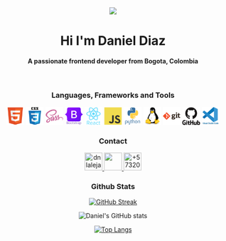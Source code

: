 <div id="header" align="center">
    <img src="https://media.giphy.com/media/qgQUggAC3Pfv687qPC/giphy.gif" width="200px">
    <h1> Hi I'm Daniel Diaz</h1>
    <h4>A passionate frontend developer from Bogota, Colombia</h3>
</div>
<br/>
<div id="languages">
    <div align="center">
      <h3>Languages, Frameworks and Tools</h3>
        <img src="https://github.com/devicons/devicon/blob/master/icons/html5/html5-original.svg" title="HTML" width="40" height="40">
        <img src="https://github.com/devicons/devicon/blob/master/icons/css3/css3-original-wordmark.svg" title="CSS" width="40" height="40">
        <img src="https://github.com/devicons/devicon/blob/master/icons/sass/sass-original.svg" title="SASS" width="40" height="40">
        <img src="https://github.com/devicons/devicon/blob/master/icons/bootstrap/bootstrap-original-wordmark.svg" title="bootstrap" width="40" height="40">
        <img src="https://github.com/devicons/devicon/blob/master/icons/react/react-original-wordmark.svg" title="React" width="40" height="40">
        <img src="https://github.com/devicons/devicon/blob/master/icons/javascript/javascript-original.svg" title="javascript" width="40" height="40">
        <img src="https://github.com/devicons/devicon/blob/master/icons/python/python-original-wordmark.svg" title="python" width="40" height="40">
        <img src="https://github.com/devicons/devicon/blob/master/icons/linux/linux-original.svg" title="linux" width="40" height="40">
        <img src="https://github.com/devicons/devicon/blob/master/icons/git/git-original-wordmark.svg" title="git" width="40" height="40">
        <img src="https://github.com/devicons/devicon/blob/master/icons/github/github-original-wordmark.svg" title="github" width="40" height="40">
        <img src="https://github.com/devicons/devicon/blob/master/icons/vscode/vscode-original-wordmark.svg" title="visual" width="40" height="40">
    </div>
</div>

<div id="contact">
        <div align="center">
        <h3>Contact</h3>
        <a href="mailto:dnlalejandro1@gmail.com" target="_blank">
            <img src="https://cdn-icons-png.flaticon.com/512/732/732200.png" width="40" height="40" title="dnlalejandro1@gmail.com">
        </a>
        <a href="https://www.linkedin.com/in/daniel-alejandro-diaz-mideros-87096b200/" target="_blank">
            <img src="https://cdn-icons-png.flaticon.com/512/3536/3536505.png" width="40" height="40">
        </a>
        <a href="tel:+573202595869" target="_blank">
            <img src="https://cdn-icons-png.flaticon.com/512/3670/3670051.png" width="40" height="40" title="+573202595869">
        </a>
    </div>
</div>
<div id="stats">
  <div align="center">
  <h3>Github Stats</h3>
  
[![GitHub Streak](http://github-readme-streak-stats.herokuapp.com?user=DnlAlejandro&theme=tokyonight&date_format=j%20M%5B%20Y%5D)](https://git.io/streak-stats)  

![Daniel's GitHub stats](https://github-readme-stats.vercel.app/api?username=DnlAlejandro&show_icons=true&theme=tokyonight)
  
[![Top Langs](https://github-readme-stats.vercel.app/api/top-langs/?username=DnlAlejandro&theme=tokyonight&layout=compact)](https://github.com/anuraghazra/github-readme-stats)
    
  </div>
</div>
  
  
